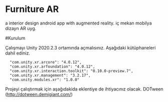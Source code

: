 # Furniture AR 
a interior design android app with augmented reality.
iç mekan mobilya dizayn AR uyg.


#Kurulum

Çalışmayı Unity 2020.2.3 ortamında açmalısınız. 
Aşağıdaki kütüphaneleri dahil ediniz.

      "com.unity.xr.arcore": "4.0.12",
      "com.unity.xr.arfoundation": "4.0.12",
      "com.unity.xr.interaction.toolkit": "0.10.0-preview.7",
      "com.unity.xr.management": "3.2.17",
      "com.unity.modules.xr": "1.0.0"


Projeyi çalıştırmak için aşağıdakida eklentiye de ihtiyacınız olacak.
      DOTween (http://dotween.demigiant.com/)
